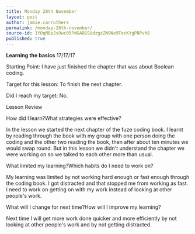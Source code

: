 ```yaml
---
title: Monday 28th November
layout: post
author: jamie.carruthers
permalink: /monday-28th-november/
source-id: 1YOqMBpJs9wc05PdGABSSUdzgzZW9Nx9TecKYgPBPvh8
published: true
---
```

**Learning the basics**                                                                  17/17/17

Starting Point: I have just finished the chapter that was about Boolean coding.

Target for this lesson: To finish the next chapter.

Did I reach my target: No.

Lesson Review

How did I learn?What strategies were effective?

In the lesson we started the next chapter of the fuze coding book. I learnt by reading through the book with my group with one person doing the coding and the other two reading the book, then after about ten minutes we would swap round. But in this lesson we didn't understand the chapter we were working on so we talked to each other more than usual.

What limited my learning?Which habits do I need to work on?

My learning was limited by not working hard enough or fast enough through the coding book. I got distracted and that stopped me from working as fast. I need to work on getting on with my work instead of looking at other people's work.

What will I change for next time?How will I improve my learning?

Next time I will get more work done quicker and more efficiently by not looking at other people's work and by not getting distracted.

        

